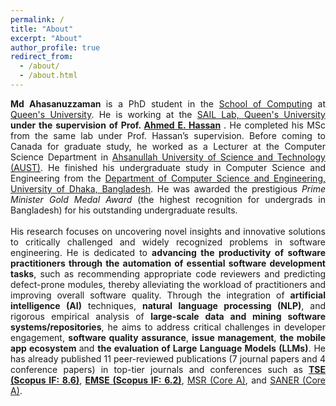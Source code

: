 ```yaml
---
permalink: /
title: "About"
excerpt: "About"
author_profile: true
redirect_from: 
  - /about/
  - /about.html
---
```


<div style="text-align: justify;">
<strong> Md Ahasanuzzaman </strong> is a PhD student in the <a href="https://www.cs.queensu.ca/">School of Computing</a> at <a href="https://www.queensu.ca/">Queen's University</a>. He is working at the <a href="https://sail.cs.queensu.ca/index.html">SAIL Lab, Queen's University</a> <strong> under the supervision of Prof. <a href="https://scholar.google.com/citations?user=9hwXx34AAAAJ&hl=en">Ahmed E. Hassan</a> </strong>. He completed his MSc from the same lab under Prof. Hassan’s supervision. Before coming to Canada for graduate study, he worked as a Lecturer at the Computer Science Department in <a href="https://www.aust.edu/">Ahsanullah University of Science and Technology (AUST)</a>. He finished his undergraduate study in Computer Science and Engineering from the <a href="https://www.cse.du.ac.bd/">Department of Computer Science and Engineering, University of Dhaka, Bangladesh</a>. He was awarded the prestigious <em>Prime Minister Gold Medal Award </em> (the highest recognition for undergrads in Bangladesh) for his outstanding undergraduate results.
</div>
<br />
<div style="text-align: justify;">
His research focuses on uncovering novel insights and innovative solutions to critically challenged and widely recognized problems in software engineering. He is dedicated to <strong>advancing the productivity of software practitioners through the automation of essential software development tasks</strong>, such as recommending appropriate code reviewers and predicting defect-prone modules, thereby alleviating the workload of practitioners and improving overall software quality. Through the integration of <strong>artificial intelligence (AI)</strong> techniques, <strong>natural language processing (NLP)</strong>, and rigorous empirical analysis of <strong>large-scale data and mining software systems/repositories</strong>, he aims to address critical challenges in developer engagement, <strong>software quality assurance</strong>, <strong>issue management</strong>, <strong>the mobile app ecosystem </strong> and <strong> the evaluation of Large Language Models (LLMs)</strong>. He has already published 11 peer-reviewed publications (7 journal papers and 4 conference papers) in top-tier journals and conferences such as <a href="https://www.computer.org/csdl/journal/ts"><strong>TSE (Scopus IF: 8.6)</strong></a>, <a href="https://www.springer.com/journal/10664"><strong>EMSE (Scopus IF: 6.2)</strong></a>, <a href="https://conf.researchr.org/series/msr">MSR (Core A)</a>, and <a href="https://saner2021.shidler.hawaii.edu/">SANER (Core A)</a>.

</div>
